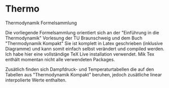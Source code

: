 # Thermo
Thermodynamik Formelsammlung

Die vorliegende Formelsammlung orientiert sich an der "Einführung in die Thermodynamik" Vorlesung der TU Braunschweig und dem Buch "Thermodynamik Kompakt"
Sie ist komplett in Latex geschrieben (inklusive Diagramme) und kann somit einfach selbst verändert und compiled werden.
Ich habe hier eine vollständige TeX Live installation verwendet. Mik Tex enthält momentan nicht alle verwendeten Packages.

Zusätlich finden sich Dampfdruck- und Temperaturtabellen die auf den Tabellen aus "Thermodynamik Kompakt" beruhen, jedoch zusätliche linear interpolierte Werte enthalten.
